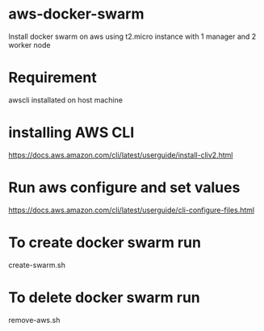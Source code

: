 # aws-docker-swarm
Install docker swarm on aws using t2.micro instance  with 1 manager and 2 worker node


# Requirement 
awscli installated on host machine 

# installing AWS CLI
https://docs.aws.amazon.com/cli/latest/userguide/install-cliv2.html

# Run aws configure and set values
https://docs.aws.amazon.com/cli/latest/userguide/cli-configure-files.html

# To create docker swarm  run
create-swarm.sh

# To delete docker swarm run 
remove-aws.sh
